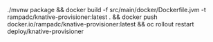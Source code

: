 ./mvnw package &&  docker build -f src/main/docker/Dockerfile.jvm -t rampadc/knative-provisioner:latest . && docker push docker.io/rampadc/knative-provisioner:latest && oc rollout restart deploy/knative-provisioner
